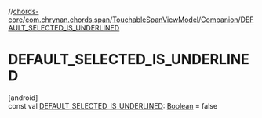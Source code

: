 //[chords-core](../../../../index.md)/[com.chrynan.chords.span](../../index.md)/[TouchableSpanViewModel](../index.md)/[Companion](index.md)/[DEFAULT_SELECTED_IS_UNDERLINED](-d-e-f-a-u-l-t_-s-e-l-e-c-t-e-d_-i-s_-u-n-d-e-r-l-i-n-e-d.md)

# DEFAULT_SELECTED_IS_UNDERLINED

[android]\
const val [DEFAULT_SELECTED_IS_UNDERLINED](-d-e-f-a-u-l-t_-s-e-l-e-c-t-e-d_-i-s_-u-n-d-e-r-l-i-n-e-d.md): [Boolean](https://kotlinlang.org/api/latest/jvm/stdlib/kotlin/-boolean/index.html) = false
